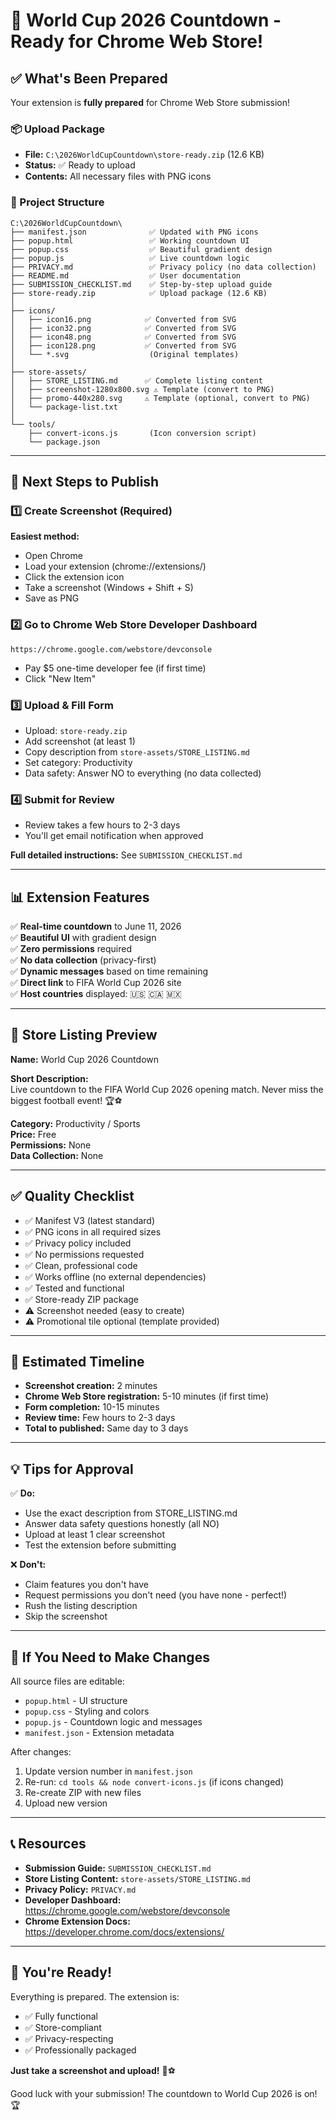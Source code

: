 # 🎉 World Cup 2026 Countdown - Ready for Chrome Web Store!

## ✅ What's Been Prepared

Your extension is **fully prepared** for Chrome Web Store submission!

### 📦 Upload Package
- **File:** `C:\2026WorldCupCountdown\store-ready.zip` (12.6 KB)
- **Status:** ✅ Ready to upload
- **Contents:** All necessary files with PNG icons

### 📁 Project Structure
```
C:\2026WorldCupCountdown\
├── manifest.json              ✅ Updated with PNG icons
├── popup.html                 ✅ Working countdown UI
├── popup.css                  ✅ Beautiful gradient design
├── popup.js                   ✅ Live countdown logic
├── PRIVACY.md                 ✅ Privacy policy (no data collection)
├── README.md                  ✅ User documentation
├── SUBMISSION_CHECKLIST.md    ✅ Step-by-step upload guide
├── store-ready.zip            ✅ Upload package (12.6 KB)
│
├── icons/
│   ├── icon16.png            ✅ Converted from SVG
│   ├── icon32.png            ✅ Converted from SVG
│   ├── icon48.png            ✅ Converted from SVG
│   ├── icon128.png           ✅ Converted from SVG
│   └── *.svg                  (Original templates)
│
├── store-assets/
│   ├── STORE_LISTING.md      ✅ Complete listing content
│   ├── screenshot-1280x800.svg ⚠️ Template (convert to PNG)
│   ├── promo-440x280.svg     ⚠️ Template (optional, convert to PNG)
│   └── package-list.txt
│
└── tools/
    ├── convert-icons.js       (Icon conversion script)
    └── package.json
```

---

## 🚀 Next Steps to Publish

### 1️⃣ Create Screenshot (Required)
**Easiest method:**
- Open Chrome
- Load your extension (chrome://extensions/)
- Click the extension icon
- Take a screenshot (Windows + Shift + S)
- Save as PNG

### 2️⃣ Go to Chrome Web Store Developer Dashboard
```
https://chrome.google.com/webstore/devconsole
```
- Pay $5 one-time developer fee (if first time)
- Click "New Item"

### 3️⃣ Upload & Fill Form
- Upload: `store-ready.zip`
- Add screenshot (at least 1)
- Copy description from `store-assets/STORE_LISTING.md`
- Set category: Productivity
- Data safety: Answer NO to everything (no data collected)

### 4️⃣ Submit for Review
- Review takes a few hours to 2-3 days
- You'll get email notification when approved

**Full detailed instructions:** See `SUBMISSION_CHECKLIST.md`

---

## 📊 Extension Features

✅ **Real-time countdown** to June 11, 2026  
✅ **Beautiful UI** with gradient design  
✅ **Zero permissions** required  
✅ **No data collection** (privacy-first)  
✅ **Dynamic messages** based on time remaining  
✅ **Direct link** to FIFA World Cup 2026 site  
✅ **Host countries** displayed: 🇺🇸 🇨🇦 🇲🇽  

---

## 📝 Store Listing Preview

**Name:** World Cup 2026 Countdown

**Short Description:**  
Live countdown to the FIFA World Cup 2026 opening match. Never miss the biggest football event! 🏆⚽

**Category:** Productivity / Sports  
**Price:** Free  
**Permissions:** None  
**Data Collection:** None  

---

## ✅ Quality Checklist

- ✅ Manifest V3 (latest standard)
- ✅ PNG icons in all required sizes
- ✅ Privacy policy included
- ✅ No permissions requested
- ✅ Clean, professional code
- ✅ Works offline (no external dependencies)
- ✅ Tested and functional
- ✅ Store-ready ZIP package
- ⚠️ Screenshot needed (easy to create)
- ⚠️ Promotional tile optional (template provided)

---

## 🎯 Estimated Timeline

- **Screenshot creation:** 2 minutes
- **Chrome Web Store registration:** 5-10 minutes (if first time)
- **Form completion:** 10-15 minutes
- **Review time:** Few hours to 2-3 days
- **Total to published:** Same day to 3 days

---

## 💡 Tips for Approval

✅ **Do:**
- Use the exact description from STORE_LISTING.md
- Answer data safety questions honestly (all NO)
- Upload at least 1 clear screenshot
- Test the extension before submitting

❌ **Don't:**
- Claim features you don't have
- Request permissions you don't need (you have none - perfect!)
- Rush the listing description
- Skip the screenshot

---

## 🔧 If You Need to Make Changes

All source files are editable:
- `popup.html` - UI structure
- `popup.css` - Styling and colors
- `popup.js` - Countdown logic and messages
- `manifest.json` - Extension metadata

After changes:
1. Update version number in `manifest.json`
2. Re-run: `cd tools && node convert-icons.js` (if icons changed)
3. Re-create ZIP with new files
4. Upload new version

---

## 📞 Resources

- **Submission Guide:** `SUBMISSION_CHECKLIST.md`
- **Store Listing Content:** `store-assets/STORE_LISTING.md`
- **Privacy Policy:** `PRIVACY.md`
- **Developer Dashboard:** https://chrome.google.com/webstore/devconsole
- **Chrome Extension Docs:** https://developer.chrome.com/docs/extensions/

---

## 🎊 You're Ready!

Everything is prepared. The extension is:
- ✅ Fully functional
- ✅ Store-compliant
- ✅ Privacy-respecting
- ✅ Professionally packaged

**Just take a screenshot and upload!** 🚀⚽

Good luck with your submission! The countdown to World Cup 2026 is on! 🏆
